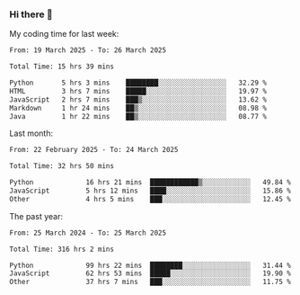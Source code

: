 ### Hi there 👋

My coding time for last week:

<!--START_SECTION:week-->

```txt
From: 19 March 2025 - To: 26 March 2025

Total Time: 15 hrs 39 mins

Python       5 hrs 3 mins    ████████░░░░░░░░░░░░░░░░░   32.29 %
HTML         3 hrs 7 mins    █████░░░░░░░░░░░░░░░░░░░░   19.97 %
JavaScript   2 hrs 7 mins    ███▒░░░░░░░░░░░░░░░░░░░░░   13.62 %
Markdown     1 hr 24 mins    ██▒░░░░░░░░░░░░░░░░░░░░░░   08.98 %
Java         1 hr 22 mins    ██▒░░░░░░░░░░░░░░░░░░░░░░   08.77 %
```

<!--END_SECTION:week-->

Last month:

<!--START_SECTION:month-->

```txt
From: 22 February 2025 - To: 24 March 2025

Total Time: 32 hrs 50 mins

Python             16 hrs 21 mins  ████████████▒░░░░░░░░░░░░   49.84 %
JavaScript         5 hrs 12 mins   ████░░░░░░░░░░░░░░░░░░░░░   15.86 %
Other              4 hrs 5 mins    ███░░░░░░░░░░░░░░░░░░░░░░   12.45 %
```

<!--END_SECTION:month-->

The past year:

<!--START_SECTION:year-->

```txt
From: 25 March 2024 - To: 25 March 2025

Total Time: 316 hrs 2 mins

Python             99 hrs 22 mins  ████████░░░░░░░░░░░░░░░░░   31.44 %
JavaScript         62 hrs 53 mins  █████░░░░░░░░░░░░░░░░░░░░   19.90 %
Other              37 hrs 7 mins   ███░░░░░░░░░░░░░░░░░░░░░░   11.75 %
```

<!--END_SECTION:year-->
